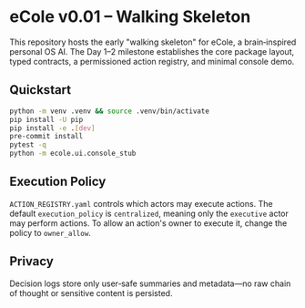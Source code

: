 eCole v0.01 – Walking Skeleton
==============================

This repository hosts the early "walking skeleton" for eCole, a brain‑inspired
personal OS AI. The Day 1–2 milestone establishes the core package layout,
typed contracts, a permissioned action registry, and minimal console demo.

## Quickstart

```bash
python -m venv .venv && source .venv/bin/activate
pip install -U pip
pip install -e .[dev]
pre-commit install
pytest -q
python -m ecole.ui.console_stub
```

## Execution Policy

`ACTION_REGISTRY.yaml` controls which actors may execute actions. The default
`execution_policy` is `centralized`, meaning only the `executive` actor may
perform actions. To allow an action's owner to execute it, change the policy to
`owner_allow`.

## Privacy

Decision logs store only user‑safe summaries and metadata—no raw chain of
thought or sensitive content is persisted.
